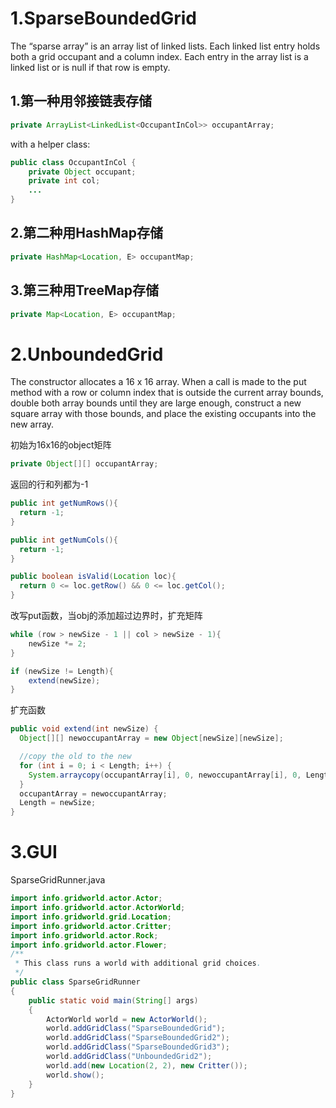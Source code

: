 # 1.SparseBoundedGrid

The “sparse array” is an array list of linked lists. Each linked list entry holds both a grid occupant and a column index. Each entry in the array list is a linked list or is null if that row is empty.

## 1.第一种用邻接链表存储

```java
private ArrayList<LinkedList<OccupantInCol>> occupantArray;
```

with a helper class:

```java
public class OccupantInCol {
    private Object occupant;
    private int col;
    ...
}
```

## 2.第二种用HashMap存储

```java
private HashMap<Location, E> occupantMap;
```

## 3.第三种用TreeMap存储

```java
private Map<Location, E> occupantMap;
```

# 2.UnboundedGrid

The constructor allocates a 16 x 16 array. When a call is made to the put method with a row or column index that is outside the current array bounds, double both array bounds until they are large enough, construct a new square array with those bounds, and place the existing occupants into the new array. 

初始为16x16的object矩阵

```java
private Object[][] occupantArray; 
```

返回的行和列都为-1

```java
public int getNumRows(){
  return -1;
}

public int getNumCols(){
  return -1;
}

public boolean isValid(Location loc){
  return 0 <= loc.getRow() && 0 <= loc.getCol();
}
```

改写put函数，当obj的添加超过边界时，扩充矩阵

```java
while (row > newSize - 1 || col > newSize - 1){
	newSize *= 2;
}

if (newSize != Length){
	extend(newSize);
}
```

扩充函数

```java
public void extend(int newSize) {
  Object[][] newoccupantArray = new Object[newSize][newSize];

  //copy the old to the new
  for (int i = 0; i < Length; i++) {
  	System.arraycopy(occupantArray[i], 0, newoccupantArray[i], 0, Length);
  }
  occupantArray = newoccupantArray;
  Length = newSize;
}
```

# 3.GUI

SparseGridRunner.java

```java
import info.gridworld.actor.Actor;
import info.gridworld.actor.ActorWorld;
import info.gridworld.grid.Location;
import info.gridworld.actor.Critter;
import info.gridworld.actor.Rock;
import info.gridworld.actor.Flower;
/**
 * This class runs a world with additional grid choices.
 */
public class SparseGridRunner
{
    public static void main(String[] args)
    {
        ActorWorld world = new ActorWorld();
        world.addGridClass("SparseBoundedGrid");
        world.addGridClass("SparseBoundedGrid2");
        world.addGridClass("SparseBoundedGrid3");
        world.addGridClass("UnboundedGrid2");
        world.add(new Location(2, 2), new Critter());
        world.show();
    }
}
```

